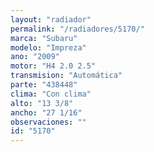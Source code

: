 ```yaml
---
layout: "radiador"
permalink: "/radiadores/5170/"
marca: "Subaru"
modelo: "Impreza"
ano: "2009"
motor: "H4 2.0 2.5"
transmision: "Automática"
parte: "438448"
clima: "Con clima"
alto: "13 3/8"
ancho: "27 1/16"
observaciones: ""
id: "5170"
---
```


